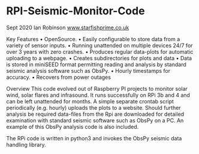 # RPI-Seismic-Monitor-Code
Sept 2020
Ian Robinson     www.starfishprime.co.uk

Key Features
    • OpenSource.
    • Easily configurable to store data from a variety of sensor inputs.
    • Running unattended on multiple devices 24/7 for over 3 years with zero crashes.
    • Produces regular data-plots for automatic uploading to a webpage.
    • Creates subdirectories for plots and data
    • Data is stored in miniSEED format permitting reading and analysis by standard seismic analysis software such as ObsPy.
    • Hourly timestamps for accuracy.
    • Recovers from power outages

Overview
This code evolved out of Raspberry PI projects to monitor solar wind, solar flares and infrasound. It runs successfully on RPi 3b and 4 and can be left unattended for months. A simple separate crontab script periodically (e.g. hourly) uploads the plots to a website. Should further analysis be required data-files from the Rpi are downloaded for detailed examination with standard seismic software such as ObsPy on a PC. An example of this ObsPy analysis code is also included.

The RPi code is written in python3 and invokes the ObsPy seismic data handling library. 
